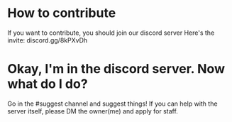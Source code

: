 # How to contribute
If you want to contribute, you should join our discord server
Here's the invite: discord.gg/8kPXvDh

# Okay, I'm in the discord server. Now what do I do?
Go in the #suggest channel and suggest things!
If you can help with the server itself, please DM the owner(me) and apply for staff.
